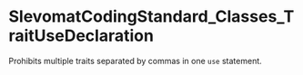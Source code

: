 # SlevomatCodingStandard_Classes_TraitUseDeclaration

Prohibits multiple traits separated by commas in one `use` statement.
